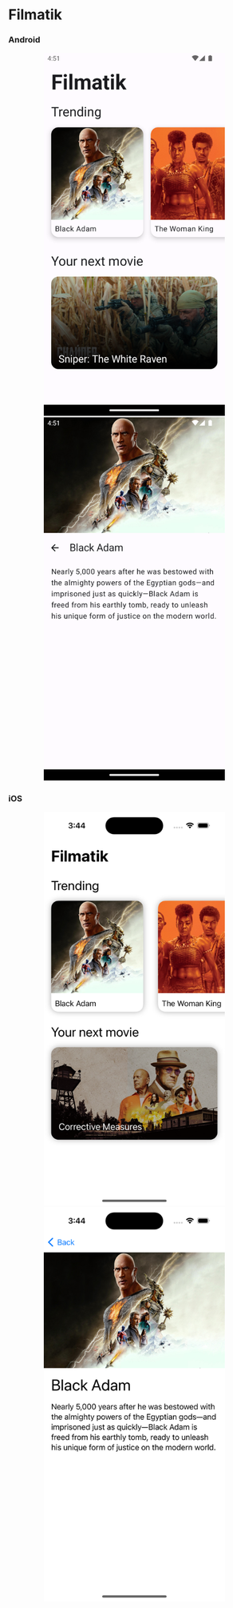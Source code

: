 # Filmatik


### Android

<div align="center">
    <img width="363" src="img/list-android.png">
    <img width="363" src="img/detail-android.png">
</div>

### iOS

<div align="center">
    <img width="363" src="img/list-ios.png">
    <img width="363" src="img/detail-ios.png">
</div>